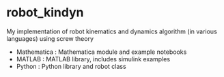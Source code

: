 # robot_kindyn
My implementation of robot kinematics and dynamics algorithm (in various languages) using screw theory
- Mathematica : Mathematica module and example notebooks
- MATLAB : MATLAB library, includes simulink examples
- Python : Python library and robot class
